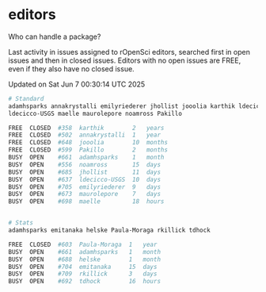 # editors

Who can handle a package?

Last activity in issues assigned to rOpenSci editors, searched first in open
issues and then in closed issues. Editors with no open issues are FREE, even if
they also have no closed issue.


Updated on Sat Jun 7 00:30:14 UTC 2025

```bash
# Standard
adamhsparks annakrystalli emilyriederer jhollist jooolia karthik ldecicco
ldecicco-USGS maelle maurolepore noamross Pakillo

FREE  CLOSED  #358  karthik        2   years
FREE  CLOSED  #502  annakrystalli  1   year
FREE  CLOSED  #648  jooolia        10  months
FREE  CLOSED  #599  Pakillo        2   months
BUSY  OPEN    #661  adamhsparks    1   month
BUSY  OPEN    #556  noamross       15  days
BUSY  OPEN    #685  jhollist       11  days
BUSY  OPEN    #637  ldecicco-USGS  10  days
BUSY  OPEN    #705  emilyriederer  9   days
BUSY  OPEN    #673  maurolepore    7   days
BUSY  OPEN    #698  maelle         18  hours


# Stats
adamhsparks emitanaka helske Paula-Moraga rkillick tdhock

FREE  CLOSED  #603  Paula-Moraga  1   year
BUSY  OPEN    #661  adamhsparks   1   month
BUSY  OPEN    #688  helske        1   month
BUSY  OPEN    #704  emitanaka     15  days
BUSY  OPEN    #709  rkillick      3   days
BUSY  OPEN    #692  tdhock        16  hours
```
